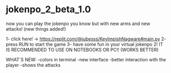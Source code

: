 # jokenpo_2_beta_1.0
  now you can play the jokenpo you know but with new arms and new attacks!  (new things added!)
  
 1- click here! -> https://replit.com/@jubesss/KeyImpishNagware#main.py
 2- press RUN to start the game
 3- have some fun in your virtual jokenpo 2!
 IT IS RECOMMENDED TO USE ON NOTEBOOKS OR PC!! (WORKS BETTER)
  
  WHAT´S NEW: 
  -colors in terminal
  -new interface
  -better interaction with the player
  -shows the attacks
